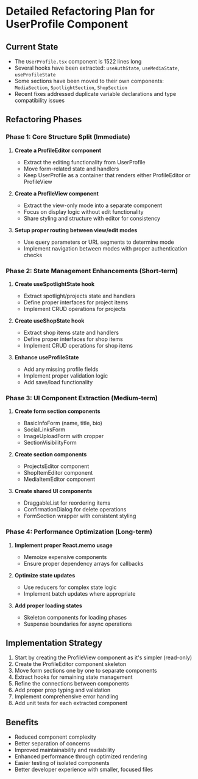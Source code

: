 # Detailed Refactoring Plan for UserProfile Component

## Current State
- The `UserProfile.tsx` component is 1522 lines long
- Several hooks have been extracted: `useAuthState`, `useMediaState`, `useProfileState`
- Some sections have been moved to their own components: `MediaSection`, `SpotlightSection`, `ShopSection`
- Recent fixes addressed duplicate variable declarations and type compatibility issues

## Refactoring Phases

### Phase 1: Core Structure Split (Immediate)

1. **Create a ProfileEditor component**
   - Extract the editing functionality from UserProfile
   - Move form-related state and handlers
   - Keep UserProfile as a container that renders either ProfileEditor or ProfileView

2. **Create a ProfileView component**
   - Extract the view-only mode into a separate component
   - Focus on display logic without edit functionality
   - Share styling and structure with editor for consistency

3. **Setup proper routing between view/edit modes**
   - Use query parameters or URL segments to determine mode
   - Implement navigation between modes with proper authentication checks

### Phase 2: State Management Enhancements (Short-term)

1. **Create useSpotlightState hook**
   - Extract spotlight/projects state and handlers
   - Define proper interfaces for project items
   - Implement CRUD operations for projects

2. **Create useShopState hook**
   - Extract shop items state and handlers
   - Define proper interfaces for shop items
   - Implement CRUD operations for shop items

3. **Enhance useProfileState**
   - Add any missing profile fields
   - Implement proper validation logic
   - Add save/load functionality

### Phase 3: UI Component Extraction (Medium-term)

1. **Create form section components**
   - BasicInfoForm (name, title, bio)
   - SocialLinksForm
   - ImageUploadForm with cropper
   - SectionVisibilityForm

2. **Create section components**
   - ProjectsEditor component
   - ShopItemEditor component
   - MediaItemEditor component

3. **Create shared UI components**
   - DraggableList for reordering items
   - ConfirmationDialog for delete operations
   - FormSection wrapper with consistent styling

### Phase 4: Performance Optimization (Long-term)

1. **Implement proper React.memo usage**
   - Memoize expensive components
   - Ensure proper dependency arrays for callbacks

2. **Optimize state updates**
   - Use reducers for complex state logic
   - Implement batch updates where appropriate

3. **Add proper loading states**
   - Skeleton components for loading phases
   - Suspense boundaries for async operations

## Implementation Strategy

1. Start by creating the ProfileView component as it's simpler (read-only)
2. Create the ProfileEditor component skeleton
3. Move form sections one by one to separate components
4. Extract hooks for remaining state management
5. Refine the connections between components
6. Add proper prop typing and validation
7. Implement comprehensive error handling
8. Add unit tests for each extracted component

## Benefits

- Reduced component complexity
- Better separation of concerns
- Improved maintainability and readability
- Enhanced performance through optimized rendering
- Easier testing of isolated components
- Better developer experience with smaller, focused files 